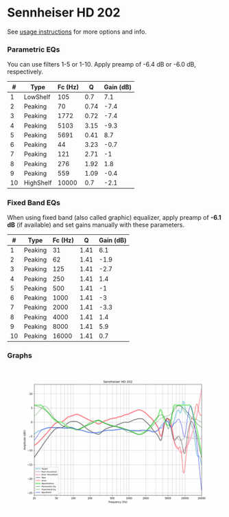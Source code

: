 # Sennheiser HD 202
See [usage instructions](https://github.com/jaakkopasanen/AutoEq#usage) for more options and info.

### Parametric EQs
You can use filters 1-5 or 1-10. Apply preamp of -6.4 dB or -6.0 dB, respectively.

|   # | Type      |   Fc (Hz) |    Q |   Gain (dB) |
|-----|-----------|-----------|------|-------------|
|   1 | LowShelf  |       105 | 0.7  |         7.1 |
|   2 | Peaking   |        70 | 0.74 |        -7.4 |
|   3 | Peaking   |      1772 | 0.72 |        -7.4 |
|   4 | Peaking   |      5103 | 3.15 |        -9.3 |
|   5 | Peaking   |      5691 | 0.41 |         8.7 |
|   6 | Peaking   |        44 | 3.23 |        -0.7 |
|   7 | Peaking   |       121 | 2.71 |        -1   |
|   8 | Peaking   |       276 | 1.92 |         1.8 |
|   9 | Peaking   |       559 | 1.09 |        -0.4 |
|  10 | HighShelf |     10000 | 0.7  |        -2.1 |

### Fixed Band EQs
When using fixed band (also called graphic) equalizer, apply preamp of **-6.1 dB** (if available) and set gains manually with these parameters.

|   # | Type    |   Fc (Hz) |    Q |   Gain (dB) |
|-----|---------|-----------|------|-------------|
|   1 | Peaking |        31 | 1.41 |         6.1 |
|   2 | Peaking |        62 | 1.41 |        -1.9 |
|   3 | Peaking |       125 | 1.41 |        -2.7 |
|   4 | Peaking |       250 | 1.41 |         1.4 |
|   5 | Peaking |       500 | 1.41 |        -1   |
|   6 | Peaking |      1000 | 1.41 |        -3   |
|   7 | Peaking |      2000 | 1.41 |        -3.3 |
|   8 | Peaking |      4000 | 1.41 |         1.4 |
|   9 | Peaking |      8000 | 1.41 |         5.9 |
|  10 | Peaking |     16000 | 1.41 |         0.7 |

### Graphs
![](./Sennheiser%20HD%20202.png)
